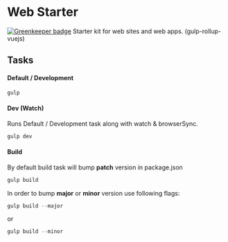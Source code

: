 # Web Starter

[![Greenkeeper badge](https://badges.greenkeeper.io/lukasjuhas/web-starter.svg)](https://greenkeeper.io/)
Starter kit for web sites and web apps. (gulp-rollup-vuejs)

## Tasks
#### Default / Development
```js
gulp
```

#### Dev (Watch)
Runs Default / Development task along with watch & browserSync.

```js
gulp dev
```

#### Build
By default build task will bump **patch** version in package.json
```js
gulp build
```

In order to bump **major** or **minor** version use following flags:
```js
gulp build --major
```
or
```js
gulp build --minor
```
